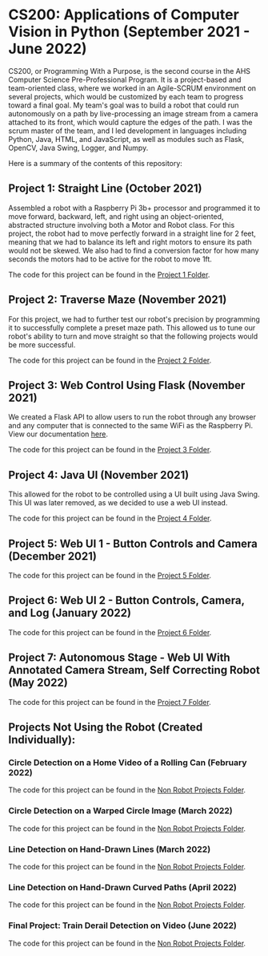 # CS200: Applications of Computer Vision in Python (September 2021 - June 2022)
CS200, or Programming With a Purpose, is the second course in the AHS Computer Science Pre-Professional Program. It is a project-based and team-oriented class, where we worked in an Agile-SCRUM environment on several projects, which would be customized by each team to progress toward a final goal. My team's goal was to build a robot that could run autonomously on a path by live-processing an image stream from a camera attached to its front, which would capture the edges of the path. I was the scrum master of the team, and I led development in languages including Python, Java, HTML, and JavaScript, as well as modules such as Flask, OpenCV, Java Swing, Logger, and Numpy. 

Here is a summary of the contents of this repository:

## Project 1: Straight Line (October 2021)
Assembled a robot with a Raspberry Pi 3b+ processor and programmed it to move forward, backward, left, and right using an object-oriented, abstracted structure involving both a Motor and Robot class. For this project, the robot had to move perfectly forward in a straight line for 2 feet, meaning that we had to balance its left and right motors to ensure its path would not be skewed. We also had to find a conversion factor for how many seconds the motors had to be active for the robot to move 1ft.

The code for this project can be found in the [Project 1 Folder](https://github.com/jnnchi/CS200/tree/main/project1).

## Project 2: Traverse Maze (November 2021)
For this project, we had to further test our robot's precision by programming it to successfully complete a preset maze path. This allowed us to tune our robot's ability to turn and move straight so that the following projects would be more successful.

The code for this project can be found in the [Project 2 Folder](https://github.com/jnnchi/CS200/tree/main/project2).

## Project 3: Web Control Using Flask (November 2021)
We created a Flask API to allow users to run the robot through any browser and any computer that is connected to the same WiFi as the Raspberry Pi. View our documentation [here](https://docs.google.com/document/d/1o0M4B9gvexxTvWWVfs1vIguKFfLGcg4x77M757j3ddU/edit?usp=sharing).

The code for this project can be found in the [Project 3 Folder](https://github.com/jnnchi/CS200/tree/main/project3).

## Project 4: Java UI (November 2021)
This allowed for the robot to be controlled using a UI built using Java Swing. This UI was later removed, as we decided to use a web UI instead.

The code for this project can be found in the [Project 4 Folder](https://github.com/jnnchi/CS200/tree/main/project4).

## Project 5: Web UI 1 - Button Controls and Camera (December 2021)
The code for this project can be found in the [Project 5 Folder](https://github.com/jnnchi/CS200/tree/main/project5).

## Project 6: Web UI 2 - Button Controls, Camera, and Log (January 2022)
The code for this project can be found in the [Project 6 Folder](https://github.com/jnnchi/CS200/tree/main/project6).

## Project 7: Autonomous Stage - Web UI With Annotated Camera Stream, Self Correcting Robot (May 2022)
The code for this project can be found in the [Project 7 Folder](https://github.com/jnnchi/CS200/tree/main/project7).

## Projects Not Using the Robot (Created Individually):
### Circle Detection on a Home Video of a Rolling Can (February 2022)
The code for this project can be found in the [Non Robot Projects Folder](https://github.com/jnnchi/CS200/tree/main/non-robot-projects/1.%20Detect%20Circle%20on%20Rolling%20Can%20Video).

### Circle Detection on a Warped Circle Image (March 2022)
The code for this project can be found in the [Non Robot Projects Folder](https://github.com/jnnchi/CS200/tree/main/non-robot-projects/2.%20Detect%20Warped%20Circle).

### Line Detection on Hand-Drawn Lines (March 2022)
The code for this project can be found in the [Non Robot Projects Folder](https://github.com/jnnchi/CS200/tree/main/non-robot-projects/3.%20Detect%20Lines).

### Line Detection on Hand-Drawn Curved Paths (April 2022)
The code for this project can be found in the [Non Robot Projects Folder](https://github.com/jnnchi/CS200/tree/main/non-robot-projects/4.%20Detect%20Curved%20Lines).

### Final Project: Train Derail Detection on Video (June 2022)
The code for this project can be found in the [Non Robot Projects Folder](https://github.com/jnnchi/CS200/tree/main/non-robot-projects/5.%20Final%20-%20Train%20Derail%20Detection).
